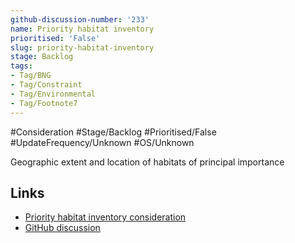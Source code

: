 ```yaml
---
github-discussion-number: '233'
name: Priority habitat inventory
prioritised: 'False'
slug: priority-habitat-inventory
stage: Backlog
tags:
- Tag/BNG
- Tag/Constraint
- Tag/Environmental
- Tag/Footnote7
---
```


#Consideration #Stage/Backlog #Prioritised/False #UpdateFrequency/Unknown #OS/Unknown

Geographic extent and location of habitats of principal importance

## Links

* [Priority habitat inventory consideration](https://design.planning.data.gov.uk/planning-consideration/priority-habitat-inventory)
* [GitHub discussion](https://github.com/digital-land/data-standards-backlog/discussions/233)